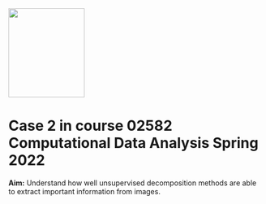 <div>
<img src="https://user-images.githubusercontent.com/80641437/159114973-77077b5b-f5a5-438a-867a-13637489f602.png" width="150" height="175"/>
</div>

# Case 2 in course 02582 Computational Data Analysis Spring 2022

**Aim:** Understand how well unsupervised decomposition methods are able to extract important information from images.
